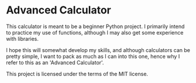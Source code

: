 # Advanced Calculator

This calculator is meant to be a beginner Python project. I primarily intend to practice my use of functions, although I may also get some experience with libraries.

I hope this will somewhat develop my skills, and although calculators can be pretty simple, I want to pack as much as I can into this one, hence why I refer to this as an 'Advanced Calculator'.

This project is licensed under the terms of the MIT license.
